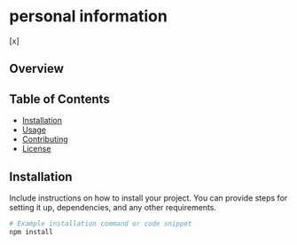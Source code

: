 # personal information

[x]

## Overview



## Table of Contents

- [Installation](#installation)
- [Usage](#usage)
- [Contributing](#contributing)
- [License](#license)

## Installation

Include instructions on how to install your project. You can provide steps for setting it up, dependencies, and any other requirements.

```bash
# Example installation command or code snippet
npm install
